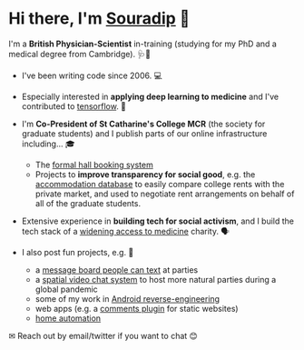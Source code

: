 # Hi there, I'm [Souradip](https://souradip.com) 👋

I'm a **British Physician-Scientist** in-training (studying for my PhD and a medical degree from Cambridge). 🩺🧪

- I've been writing code since 2006. 💻

- Especially interested in **applying deep learning to medicine** and I've contributed to [tensorflow](https://github.com/tensorflow/tensor2tensor/pull/1550). 🧠

- I'm **Co-President of St Catharine's College MCR** (the society for graduate students) and I publish parts of our online infrastructure including... 🎓
   - The [formal hall booking system](https://github.com/souramoo/mcr-formal-hall)
   - Projects to **improve transparency for social good**, e.g. the [accommodation database](https://github.com/souramoo/mcr-room-database) to easily compare college rents with the private market, and used to negotiate rent arrangements on behalf of all of the graduate students.

- Extensive experience in **building tech for social activism**, and I build the tech stack of a [widening access to medicine](https://wearemedics.com) charity. 🗣

- I also post fun projects, e.g. 🎉
   - a [message board people can text](https://github.com/souramoo/TextWall) at parties
   - a [spatial video chat system](https://github.com/souramoo/party) to host more natural parties during a global pandemic
   - some of my work in [Android reverse-engineering](https://github.com/souramoo/Needle)
   - web apps (e.g. a [comments plugin](https://github.com/souramoo/commentoplusplus) for static websites)
   - [home automation](https://github.com/souramoo/ReverseEngineeredMiLightBluetooth)

✉ Reach out by email/twitter if you want to chat 😊
